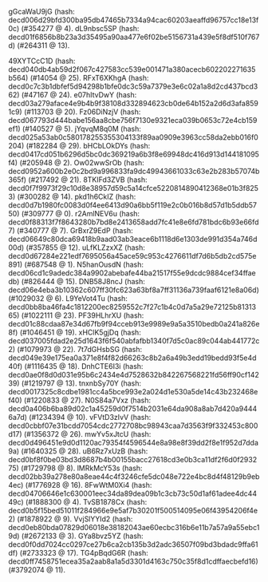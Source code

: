 gGcaWaU9jG (hash: decd006d29bfd300ba95db47465b7334a94cac60203aeaffd96757cc18e13f0c) (#354277 @ 4).
dL9nbsc5SP (hash: decd01f6856b8b23a3d35495a90aa477e6f02be5156731a439e5f8df510f767d) (#264311 @ 13).

49XYTCcC1D (hash: decd040db4ab59d2f067c427583cc539e001471a380acecb602202271635b564) (#14054 @ 25).
RFxT6XKhgA (hash: decd0c7c3b1dbfef5d94298b1bfe0dc3c59a7379e3e6c02a1a8d2cd437bcd362) (#47167 @ 24).
e07hItvDwY (hash: decd03a279aface4e9b4b9f38108d332894623cb0de64b152a2d6d3afa8591c9) (#113703 @ 20).
Fz06DiNzjV (hash: decd067793d444babe156aa8cbe756f7130e9321eca039b0653c72e4cb159ef1) (#140527 @ 5).
jYqvqM8q0M (hash: decd025a53ab0c580178255355304133f89aa0909e3963cc58da2ebb016f0204) (#182284 @ 29).
bHCbLOkDYs (hash: decd0417cd051b6296d5bc0dc369219a6b3f8e69948dc416d913d144181095f4) (#205948 @ 2).
Ow02wwSrOb (hash: decd0952a600b2e0c2bd9a996833fa9dc49943661033c63e2b283b57074b365f) (#217492 @ 21).
8TKIFd3ZVB (hash: decd0f7f9973f29c10d8e38957d59c5a14cfce5220814890412368e01b3f8253) (#300282 @ 14).
pkd1h6CkIZ (hash: decd0d7b1980fc0083d0f4ee6413d90a6bb5f119e2c0b016b8d57d1b5ddb5750) (#309777 @ 0).
r2AmlNEV6u (hash: decd0f88313f7f8643280b7bd8e2413658add7fc41e8e6fd781bdc6b93e66fd7) (#340777 @ 7).
GrBxrZ9EdP (hash: decd06649c80dca69418b9aad03ab3eace6b1118d6e1303de991d354a746d00d) (#357855 @ 12).
uLfKLZzxXZ (hash: decd0d67284e221edf7695056a45ace59c953c4276611df7d6b5db2cd575e891) (#687548 @ 1).
N5hanOusdN (hash: decd06cd1c9adedc384a9902abebafe44ba21517f55e9dcdc9884cef34ffaedb) (#826444 @ 15).
DNB58J8ncJ (hash: decd06e4eba3b10362c607ff30fc623a63bf8a7ff31136a739faaf6121e8a06d) (#1029032 @ 6).
L9YeVot4Tu (hash: decd0bb8ba46fa4c1812200ec8259552c7f27c1b4c0d7a5a29e72125b8131365) (#1022111 @ 23).
PF39HLhrXU (hash: decd01c88cdaa87e34d67fb9f94cceb913e9989e9a5a3510bedb0a241a826e8f) (#1046451 @ 19).
xHClK5gjDq (hash: decd037005fdad2e25d1643f6f540abfafbb1340f7d5c0ac89c044ab441772c2) (#1079973 @ 22).
7t7dGHsbSG (hash: decd049e39e175ea0a371e8f4f82d66263c8b2a6a49b3edd19bedd93f5e4d40f) (#1116435 @ 18).
DnhCTE6I3i (hash: decd0ae0f8d0d031e95b6c2434e4d7528632b842267568221fd56ff90cf14239) (#1219797 @ 13).
tnxnbSy70Y (hash: decd0017325c8cdbe1981cc4a5bce993e2a024d1e530a5de14c43b232468ef40) (#1220833 @ 27).
N0S84a7Vxz (hash: decd0a406b6ba89d02c1a45259d0f7514b2031e64da908a8ab7d420a94446a7d) (#1234394 @ 10).
vFVtD3zIvV (hash: decd0cbbf07e31bcdd7054cdc2772708bc98943caa7d3563f9f332453c800d17) (#1356372 @ 26).
mwYv5xJtcU (hash: decd0d496451e9d0d1120ac79354f4596544e8a98e8f39dd2f8e1f952d7dda9a) (#1640325 @ 28).
uB6Rz7xUzB (hash: decd0bf8f0be03bd3d8687b4b00155bacc27618cd3e0b3ca11df2f6d0f293275) (#1729798 @ 8).
lMRkMcY53s (hash: decd02bb39a278e80a8eae44c4f3246cfe5dc048e722e4bc8d4f48129b9eb4ec) (#1776928 @ 16).
8FwWtM0Xi4 (hash: decd04706646e1c630001eec34da89dea09b1c3cb73c50d1af61adee4dc4449c) (#1888300 @ 4).
TvSB1878Cx (hash: decd0b5f15bed51011f284966e9e5af7b30201f500514095e06f43954206f4e2) (#1878922 @ 9).
VvjSlYYId2 (hash: decd0eb80bda07829d06018e38182043ae60ecbc316b6e11b7a57a9a55ebc19d) (#2672133 @ 3).
GYa8bvz5YZ (hash: decd0f0dd7024cc0297ce27b6ca2cb135b3d2adc36507f09bd3bdadc9ffa61df) (#2733323 @ 17).
TG4pBqdG6R (hash: decd0ff7458751ecea35a2aab8a1a5d3301d4163c750c35f8d1cdffaecbefd16) (#3792074 @ 11).